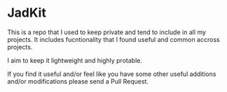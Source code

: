 # JadKit

This is a repo that I used to keep private and tend to include in all my projects. It includes fucntionality that I found useful and common accross projects.

I aim to keep it lightweight and highly protable. 

If you find it useful and/or feel like you have some other useful additions and/or modifications please send a Pull Request.
